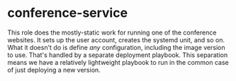 # conference-service

This role does the mostly-static work for running one of the conference websites. It sets up the user account,
creates the systemd unit, and so on. What it doesn't do is define *any* configuration, including the image version
to use. That's handled by a separate deployment playbook. This separation means we have a relatively lightweight 
playbook to run in the common case of just deploying a new version.